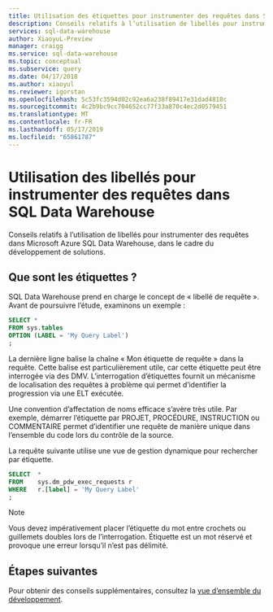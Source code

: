 ```yaml
---
title: Utilisation des étiquettes pour instrumenter des requêtes dans SQL Data Warehouse | Microsoft Docs
description: Conseils relatifs à l’utilisation de libellés pour instrumenter des requêtes dans Microsoft Azure SQL Data Warehouse, dans le cadre du développement de solutions.
services: sql-data-warehouse
author: XiaoyuL-Preview
manager: craigg
ms.service: sql-data-warehouse
ms.topic: conceptual
ms.subservice: query
ms.date: 04/17/2018
ms.author: xiaoyul
ms.reviewer: igorstan
ms.openlocfilehash: 5c53fc3594d02c92ea6a238f89417e31dad4818c
ms.sourcegitcommit: 4c2b9bc9cc704652cc77f33a870c4ec2d0579451
ms.translationtype: MT
ms.contentlocale: fr-FR
ms.lasthandoff: 05/17/2019
ms.locfileid: "65861787"
---
```

# <a name="using-labels-to-instrument-queries-in-azure-sql-data-warehouse"></a>Utilisation des libellés pour instrumenter des requêtes dans SQL Data Warehouse
Conseils relatifs à l’utilisation de libellés pour instrumenter des requêtes dans Microsoft Azure SQL Data Warehouse, dans le cadre du développement de solutions.


## <a name="what-are-labels"></a>Que sont les étiquettes ?
SQL Data Warehouse prend en charge le concept de « libellé de requête ». Avant de poursuivre l’étude, examinons un exemple :

```sql
SELECT *
FROM sys.tables
OPTION (LABEL = 'My Query Label')
;
```

La dernière ligne balise la chaîne « Mon étiquette de requête » dans la requête. Cette balise est particulièrement utile, car cette étiquette peut être interrogée via des DMV. L’interrogation d’étiquettes fournit un mécanisme de localisation des requêtes à problème qui permet d’identifier la progression via une ELT exécutée.

Une convention d’affectation de noms efficace s’avère très utile. Par exemple, démarrer l’étiquette par PROJET, PROCÉDURE, INSTRUCTION ou COMMENTAIRE permet d’identifier une requête de manière unique dans l’ensemble du code lors du contrôle de la source.

La requête suivante utilise une vue de gestion dynamique pour rechercher par étiquette.

```sql
SELECT  *
FROM    sys.dm_pdw_exec_requests r
WHERE   r.[label] = 'My Query Label'
;
```

> [!NOTE]
> Vous devez impérativement placer l’étiquette du mot entre crochets ou guillemets doubles lors de l’interrogation. Étiquette est un mot réservé et provoque une erreur lorsqu’il n’est pas délimité. 
> 
> 

## <a name="next-steps"></a>Étapes suivantes
Pour obtenir des conseils supplémentaires, consultez la [vue d’ensemble du développement](sql-data-warehouse-overview-develop.md).


